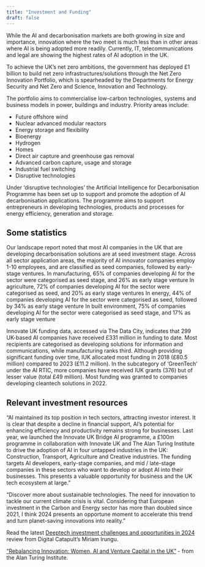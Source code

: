 ```yaml
---
title: "Investment and Funding"
draft: false
---
```

While the AI and decarbonisation markets are both growing in size and importance, innovation where the two meet is much less than in other areas where AI is being adopted more readily. Currently, IT, telecommunications and legal are showing the highest rates of AI adoption in the UK.

To achieve the UK’s net zero ambitions, the government has deployed £1 billion to build net zero infrastructures/solutions through the Net Zero Innovation Portfolio, which is spearheaded by the Departments for Energy Security and Net Zero and Science, Innovation and Technology. 

The portfolio aims to commercialise low-carbon technologies, systems and business models in power, buildings and industry. Priority areas include: 
- Future offshore wind 
- Nuclear advanced modular reactors
- Energy storage and flexibility
- Bioenergy
- Hydrogen
- Homes
- Direct air capture and greenhouse gas removal
- Advanced carbon capture, usage and storage
- Industrial fuel switching
- Disruptive technologies

Under ‘disruptive technologies’ the Artificial Intelligence for Decarbonisation Programme has been set up to support and promote the adoption of AI decarbonisation applications. The programme aims to support entrepreneurs in developing technologies, products and processes for energy efficiency, generation and storage. 

## Some statistics

Our landscape report noted that most AI companies in the UK that are developing decarbonisation solutions are at seed investment stage. 
Across all sector application areas, the majority of AI innovator companies employ 1-10 employees, and are classified as seed companies, followed by early-stage ventures. 
In manufacturing, 65% of companies developing AI for the sector were categorised as seed stage, and 26% as early stage venture
In agriculture, 72% of companies developing AI for the sector were categorised as seed, and 20% as early stage ventures
In energy, 44% of companies developing AI for the sector were categorised as seed, followed by 34% as early stage venture 
In built environment, 75% of companies developing AI for the sector were categorised as seed stage, and 17% as early stage venture

Innovate UK funding data, accessed via The Data City, indicates that 299 UK-based AI companies have received £331 million in funding to date. Most recipients are categorised as developing solutions for information and communications, while manufacturing ranks third. Although providing significant funding over time, IUK allocated most funding in 2018 (£80.5 million) compared to 2023 (£11.2 million). In the subcategory of ‘GreenTech’ under the AI RTIC, more companies have received IUK grants (376) but of lesser value (total £49 million). Most funding was granted to companies developing cleantech solutions in 2022.

## Relevant investment resources

“AI maintained its top position in tech sectors, attracting investor interest. It is clear that despite a decline in financial support, AI’s potential for enhancing efficiency and productivity remains strong for businesses. Last year, we launched the Innovate UK Bridge AI programme, a £100m programme in collaboration with Innovate UK and The Alan Turing Institute to drive the adoption of AI in four untapped industries in the UK: Construction, Transport, Agriculture and Creative industries. The funding targets AI developers, early-stage companies, and mid / late-stage companies in these sectors who want to develop or adopt AI into their businesses. This presents a valuable opportunity for business and the UK tech ecosystem at large.”

“Discover more about sustainable technologies. The need for innovation to tackle our current climate crisis is vital. Considering that European investment in the Carbon and Energy sector has more than doubled since 2021, I think 2024 presents an opportune moment to accelerate this trend and turn planet-saving innovations into reality.”

Read the latest [Deeptech investment challenges and opportunities in 2024](https://www.digicatapult.org.uk/expertise/blogs/post/deeptech-investment-challenges-and-opportunities-in-2024/?utm_source=linkedin&utm_medium=owned_social&utm_term=&utm_content=&utm_campaign=investor_attitude_blog) review from Digital Catapult’s Miriam Irungu. 

[“Rebalancing Innovation: Women, AI and Venture Capital in the UK”](https://www.youtube.com/watch?v=IMNvTzs1SwM) - from the Alan Turing Institute.
